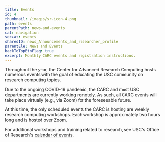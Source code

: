 ```yaml
---
title: Events
id: 4
thumbnail: /images/sr-icon-4.png
path: events
parentPath: news-and-events
cat: navigation
secCat: events
sharedID: news_Announcements_and_researcher_profile
parentEle: News and Events
backToTopBtnFlag: true
excerpt: Monthly CARC events and registration instructions.
---
```


Throughout the year, the Center for Advanced Research Computing hosts numerous events with the goal of educating the USC community on research computing topics.

Due to the ongoing COVID-19 pandemic, the CARC and most USC departments are currently working remotely. As such, all CARC events will take place virtually (e.g., via Zoom) for the foreseeable future.

At this time, the only scheduled events the CARC is hosting are weekly research computing workshops. Each workshop is approximately two hours long and is hosted over Zoom.

For additional workshops and training related to research, see USC's Office of Research's [calendar of events](https://research.usc.edu/events/).